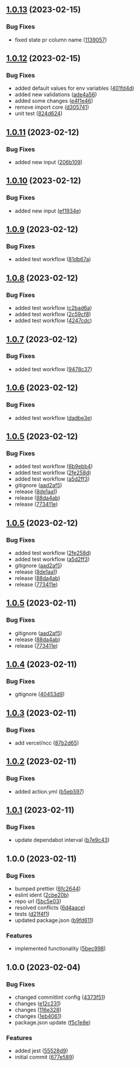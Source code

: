 ## [1.0.13](https://github.com/sebastiancretu/notion-status-and-pr-update/compare/v1.0.12...v1.0.13) (2023-02-15)


### Bug Fixes

* fixed state pr column name ([1139057](https://github.com/sebastiancretu/notion-status-and-pr-update/commit/11390576558b2f54ee3ac7fd55f87a80deb6afee))

## [1.0.12](https://github.com/sebastiancretu/notion-status-and-pr-update/compare/v1.0.11...v1.0.12) (2023-02-15)


### Bug Fixes

* added default values for env variables ([401fd4d](https://github.com/sebastiancretu/notion-status-and-pr-update/commit/401fd4db884417fa743eeac2d56a5bca56821b89))
* added new validations ([ade4a56](https://github.com/sebastiancretu/notion-status-and-pr-update/commit/ade4a569ab5cc0164e8e2b984c47c068e04c357f))
* added some changes ([e4f1e46](https://github.com/sebastiancretu/notion-status-and-pr-update/commit/e4f1e46964a13f4a2de922144e07f030269e3a1c))
* remove import core ([d305741](https://github.com/sebastiancretu/notion-status-and-pr-update/commit/d305741a4e0fd29fbf728bfcbfdf89bd690a2f09))
* unit test ([824d624](https://github.com/sebastiancretu/notion-status-and-pr-update/commit/824d624bc72c8707b86d2d9e426e932b7bdeb29a))

## [1.0.11](https://github.com/sebastiancretu/notion-status-and-pr-update/compare/v1.0.10...v1.0.11) (2023-02-12)


### Bug Fixes

* added new input ([206b109](https://github.com/sebastiancretu/notion-status-and-pr-update/commit/206b1093e29013f9cd80134559c890dd7dc76437))

## [1.0.10](https://github.com/sebastiancretu/notion-status-and-pr-update/compare/v1.0.9...v1.0.10) (2023-02-12)


### Bug Fixes

* added new input ([ef1934e](https://github.com/sebastiancretu/notion-status-and-pr-update/commit/ef1934e6be5f30bdf7040d6389815870d143f0d8))

## [1.0.9](https://github.com/sebastiancretu/notion-status-and-pr-update/compare/v1.0.8...v1.0.9) (2023-02-12)


### Bug Fixes

* added test workflow ([81db67a](https://github.com/sebastiancretu/notion-status-and-pr-update/commit/81db67a7cd8a09293e39e33cec0565df3ccd9132))

## [1.0.8](https://github.com/sebastiancretu/notion-status-and-pr-update/compare/v1.0.7...v1.0.8) (2023-02-12)


### Bug Fixes

* added test workflow ([c2bad6a](https://github.com/sebastiancretu/notion-status-and-pr-update/commit/c2bad6a44130e58f0ae0bf9d22552bc178eec958))
* added test workflow ([2c59cf8](https://github.com/sebastiancretu/notion-status-and-pr-update/commit/2c59cf87ad7085560460aaf60c54b4e9763dc746))
* added test workflow ([4247cdc](https://github.com/sebastiancretu/notion-status-and-pr-update/commit/4247cdc09ae24ff23fe248b873bff3125581826a))

## [1.0.7](https://github.com/sebastiancretu/notion-status-and-pr-update/compare/v1.0.6...v1.0.7) (2023-02-12)


### Bug Fixes

* added test workflow ([9478c37](https://github.com/sebastiancretu/notion-status-and-pr-update/commit/9478c373aa12034f6e7d59252139f3806aac8595))

## [1.0.6](https://github.com/sebastiancretu/notion-status-and-pr-update/compare/v1.0.5...v1.0.6) (2023-02-12)


### Bug Fixes

* added test workflow ([dadbe3e](https://github.com/sebastiancretu/notion-status-and-pr-update/commit/dadbe3e81f8fb424b5f6d78498349d78968cd794))

## [1.0.5](https://github.com/sebastiancretu/notion-status-and-pr-update/compare/v1.0.4...v1.0.5) (2023-02-12)


### Bug Fixes

* added test workflow ([6b9ebb4](https://github.com/sebastiancretu/notion-status-and-pr-update/commit/6b9ebb4dc0453a61a0673817092c40648529adf3))
* added test workflow ([2fe258d](https://github.com/sebastiancretu/notion-status-and-pr-update/commit/2fe258d2726ccf943d4aa29f897e13d821387813))
* added test workflow ([a5d2ff3](https://github.com/sebastiancretu/notion-status-and-pr-update/commit/a5d2ff307655ee2766aab7a29f48416ab14ea268))
* gitignore ([aad2af5](https://github.com/sebastiancretu/notion-status-and-pr-update/commit/aad2af57225599e03e3f3e8e5b1551861777de5a))
* release ([8de1aa1](https://github.com/sebastiancretu/notion-status-and-pr-update/commit/8de1aa141b0195892b3f3fda8c1958d48b742ebb))
* release ([88da4ab](https://github.com/sebastiancretu/notion-status-and-pr-update/commit/88da4abbe78299301e52fd0eb66eaab8cc7a2c88))
* release ([773411e](https://github.com/sebastiancretu/notion-status-and-pr-update/commit/773411e655ea1741f20ec5a08d670c44702f8628))

## [1.0.5](https://github.com/sebastiancretu/notion-status-and-pr-update/compare/v1.0.4...v1.0.5) (2023-02-12)


### Bug Fixes

* added test workflow ([2fe258d](https://github.com/sebastiancretu/notion-status-and-pr-update/commit/2fe258d2726ccf943d4aa29f897e13d821387813))
* added test workflow ([a5d2ff3](https://github.com/sebastiancretu/notion-status-and-pr-update/commit/a5d2ff307655ee2766aab7a29f48416ab14ea268))
* gitignore ([aad2af5](https://github.com/sebastiancretu/notion-status-and-pr-update/commit/aad2af57225599e03e3f3e8e5b1551861777de5a))
* release ([8de1aa1](https://github.com/sebastiancretu/notion-status-and-pr-update/commit/8de1aa141b0195892b3f3fda8c1958d48b742ebb))
* release ([88da4ab](https://github.com/sebastiancretu/notion-status-and-pr-update/commit/88da4abbe78299301e52fd0eb66eaab8cc7a2c88))
* release ([773411e](https://github.com/sebastiancretu/notion-status-and-pr-update/commit/773411e655ea1741f20ec5a08d670c44702f8628))

## [1.0.5](https://github.com/sebastiancretu/notion-status-and-pr-update/compare/v1.0.4...v1.0.5) (2023-02-11)


### Bug Fixes

* gitignore ([aad2af5](https://github.com/sebastiancretu/notion-status-and-pr-update/commit/aad2af57225599e03e3f3e8e5b1551861777de5a))
* release ([88da4ab](https://github.com/sebastiancretu/notion-status-and-pr-update/commit/88da4abbe78299301e52fd0eb66eaab8cc7a2c88))
* release ([773411e](https://github.com/sebastiancretu/notion-status-and-pr-update/commit/773411e655ea1741f20ec5a08d670c44702f8628))

## [1.0.4](https://github.com/sebastiancretu/notion-status-and-pr-update/compare/v1.0.3...v1.0.4) (2023-02-11)


### Bug Fixes

* gitignore ([40453d9](https://github.com/sebastiancretu/notion-status-and-pr-update/commit/40453d9388ea885ecfa6c8bb7bdf4c263f2e4c67))

## [1.0.3](https://github.com/sebastiancretu/notion-status-and-pr-update/compare/v1.0.2...v1.0.3) (2023-02-11)


### Bug Fixes

* add vercel/ncc ([87b2d65](https://github.com/sebastiancretu/notion-status-and-pr-update/commit/87b2d652efc9e6a6f145c959e9f2ac7b0d2d7925))

## [1.0.2](https://github.com/sebastiancretu/notion-status-and-pr-update/compare/v1.0.1...v1.0.2) (2023-02-11)


### Bug Fixes

* added action.yml ([b5eb597](https://github.com/sebastiancretu/notion-status-and-pr-update/commit/b5eb5975021a7975965c7a3f574ab0c417234d8d))

## [1.0.1](https://github.com/sebastiancretu/notion-status-and-pr-update/compare/v1.0.0...v1.0.1) (2023-02-11)


### Bug Fixes

* update dependabot interval ([b7e9c43](https://github.com/sebastiancretu/notion-status-and-pr-update/commit/b7e9c43e6e5c2e2d6c28d3982ef21c44d9ec359b))

## 1.0.0 (2023-02-11)


### Bug Fixes

* bumped prettier ([6fc2644](https://github.com/sebastiancretu/notion-status-and-pr-update/commit/6fc2644c128f06053a3673c000eb278f0aec41d6))
* eslint ident ([2cbe20b](https://github.com/sebastiancretu/notion-status-and-pr-update/commit/2cbe20b075cb0e7f7e8637f0cfbbe73ddb231399))
* repo url ([5bc5e03](https://github.com/sebastiancretu/notion-status-and-pr-update/commit/5bc5e0347de8f4439d4f8763fca2b1513e8624a3))
* resolved conflicts ([6d4aace](https://github.com/sebastiancretu/notion-status-and-pr-update/commit/6d4aace1cd3c16a022365afdc06cb5bd29fcb7df))
* tests ([d21f4f1](https://github.com/sebastiancretu/notion-status-and-pr-update/commit/d21f4f151a33331afe407adce97bbd9cbee45b89))
* updated package.json ([b9fd611](https://github.com/sebastiancretu/notion-status-and-pr-update/commit/b9fd6115639f616de66c023165e7db2bcdbab1d9))


### Features

* implemented functionality ([5bec998](https://github.com/sebastiancretu/notion-status-and-pr-update/commit/5bec998a594937a8f7731c716be28698f95a497b))

## 1.0.0 (2023-02-04)


### Bug Fixes

* changed commitlint config ([4373f51](https://github.com/sebastiancretu/bare-github-action/commit/4373f516caf222f41d5d09943018cce7fa49b42f))
* changes ([e12c231](https://github.com/sebastiancretu/bare-github-action/commit/e12c23162251ff1f4f502a077d49ba146f8ec891))
* changes ([116e328](https://github.com/sebastiancretu/bare-github-action/commit/116e3282d05b58b3f1fb629849658f77c047ac39))
* changes ([1eb4061](https://github.com/sebastiancretu/bare-github-action/commit/1eb4061aa867e5923dcedb12bc505a25b52e3957))
* package.json update ([f5c1e8e](https://github.com/sebastiancretu/bare-github-action/commit/f5c1e8e96d009c9f1ca660d2a4b937e3ce725bea))


### Features

* added jest ([55528d9](https://github.com/sebastiancretu/bare-github-action/commit/55528d93bf12cdb75c788a1bbb733dc9cea9ea74))
* initial commit ([677e589](https://github.com/sebastiancretu/bare-github-action/commit/677e58957db98851912a08f1ad16ba320fd8753c))
